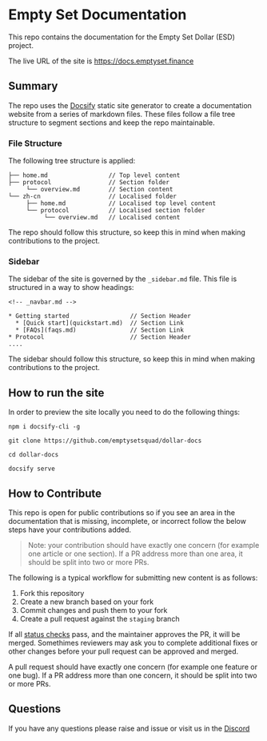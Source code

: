 # Empty Set Documentation

This repo contains the documentation for the Empty Set Dollar (ESD) project.

The live URL of the site is https://docs.emptyset.finance

## Summary

The repo uses the [Docsify](https://docsify.js.org/) static site generator to create a documentation website from a series of markdown files. These files follow a file tree structure to segment sections and keep the repo maintainable.

### File Structure

The following tree structure is applied: 

```
├── home.md                 // Top level content
├── protocol                // Section folder
     └── overview.md        // Section content
└── zh-cn                   // Localised folder
     ├── home.md            // Localised top level content
     └── protocol           // Localised section folder
          └── overview.md   // Localised content
```

The repo should follow this structure, so keep this in mind when making contributions to the project.

### Sidebar

The sidebar of the site is governed by the `_sidebar.md` file. This file is structured in a way to show headings:

```
<!-- _navbar.md -->

* Getting started                 // Section Header
  * [Quick start](quickstart.md)  // Section Link
  * [FAQs](faqs.md)               // Section Link
* Protocol                        // Section Header
....
```

The sidebar should follow this structure, so keep this in mind when making contributions to the project.

## How to run the site

In order to preview the site locally you need to do the following things:

```
npm i docsify-cli -g

git clone https://github.com/emptysetsquad/dollar-docs

cd dollar-docs

docsify serve

```

## How to Contribute

This repo is open for public contributions so if you see an area in the documentation that is missing, incomplete, or incorrect follow the below steps have your contributions added. 

> Note: your contribution should have exactly one concern (for example one article or one section). If a PR address more than one area, it should be split into two or more PRs.

The following is a typical workflow for submitting new content is as follows:

1. Fork this repository
2. Create a new branch based on your fork
3. Commit changes and push them to your fork
4. Create a pull request against the `staging` branch

If all [status checks](https://help.github.com/articles/about-status-checks/) pass, and the maintainer approves the PR, it will be merged. Somethimes reviewers may ask you to complete additional fixes or other changes before your pull request can be approved and merged.

A pull request should have exactly one concern (for example one feature or one bug). If a PR address more than one concern, it should be split into two or more PRs.

## Questions 

If you have any questions please raise and issue or visit us in the [Discord](https://discord.gg/vPws9Vp)

